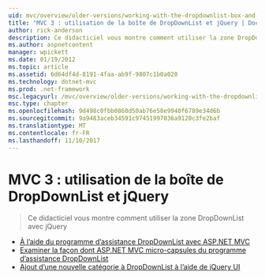 ```yaml
---
uid: mvc/overview/older-versions/working-with-the-dropdownlist-box-and-jquery/index
title: "MVC 3 : utilisation de la boîte de DropDownList et jQuery | Documents Microsoft"
author: rick-anderson
description: Ce didacticiel vous montre comment utiliser la zone DropDownList avec jQuery
ms.author: aspnetcontent
manager: wpickett
ms.date: 01/19/2012
ms.topic: article
ms.assetid: 6d64df4d-8191-4faa-ab9f-9807c1b0a020
ms.technology: dotnet-mvc
ms.prod: .net-framework
msc.legacyurl: /mvc/overview/older-versions/working-with-the-dropdownlist-box-and-jquery
msc.type: chapter
ms.openlocfilehash: 9d498c0fbb0860d50ab76e58e9940f6789e34d6b
ms.sourcegitcommit: 9a9483aceb34591c97451997036a9120c3fe2baf
ms.translationtype: MT
ms.contentlocale: fr-FR
ms.lasthandoff: 11/10/2017
---
```

<a name="mvc-3---working-with-the-dropdownlist-box-and-jquery"></a>MVC 3 : utilisation de la boîte de DropDownList et jQuery
====================
> Ce didacticiel vous montre comment utiliser la zone DropDownList avec jQuery


- [À l’aide du programme d’assistance DropDownList avec ASP.NET MVC](using-the-dropdownlist-helper-with-aspnet-mvc.md)
- [Examiner la façon dont ASP.NET MVC micro-capsules du programme d’assistance DropDownList](examining-how-aspnet-mvc-scaffolds-the-dropdownlist-helper.md)
- [Ajout d’une nouvelle catégorie à DropDownList à l’aide de jQuery UI](adding-a-new-category-to-the-dropdownlist-using-jquery-ui.md)
